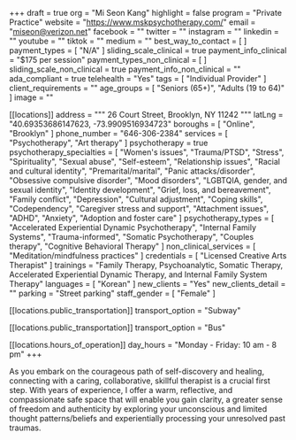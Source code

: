 +++
draft = true
org = "Mi Seon Kang"
highlight = false
program = "Private Practice"
website = "https://www.mskpsychotherapy.com/"
email = "miseon@verizon.net"
facebook = ""
twitter = ""
instagram = ""
linkedin = ""
youtube = ""
tiktok = ""
medium = ""
best_way_to_contact = [ ]
payment_types = [ "N/A" ]
sliding_scale_clinical = true
payment_info_clinical = "$175 per session"
payment_types_non_clinical = [ ]
sliding_scale_non_clinical = true
payment_info_non_clinical = ""
ada_compliant = true
telehealth = "Yes"
tags = [ "Individual Provider" ]
client_requirements = ""
age_groups = [ "Seniors (65+)", "Adults (19 to 64)" ]
image = ""

[[locations]]
address = """
26 Court Street, Brooklyn, NY 11242
"""
latLng = "40.69353686147623, -73.9909516934723"
boroughs = [ "Online", "Brooklyn" ]
phone_number = "646-306-2384"
services = [ "Psychotherapy", "Art therapy" ]
psychotherapy = true
psychotherapy_specialties = [
  "Women's issues",
  "Trauma/PTSD",
  "Stress",
  "Spirituality",
  "Sexual abuse",
  "Self-esteem",
  "Relationship issues",
  "Racial and cultural identity",
  "Premarital/marital",
  "Panic attacks/disorder",
  "Obsessive compulsive disorder",
  "Mood disorders",
  "LGBTQIA, gender, and sexual identity",
  "Identity development",
  "Grief, loss, and bereavement",
  "Family conflict",
  "Depression",
  "Cultural adjustment",
  "Coping skills",
  "Codependency",
  "Caregiver stress and support",
  "Attachment issues",
  "ADHD",
  "Anxiety",
  "Adoption and foster care"
]
psychotherapy_types = [
  "Accelerated Experiential Dynamic Psychotherapy",
  "Internal Family Systems",
  "Trauma-informed",
  "Somatic Psychotherapy",
  "Couples therapy",
  "Cognitive Behavioral Therapy"
]
non_clinical_services = [ "Meditation/mindfulness practices" ]
credentials = [ "Licensed Creative Arts Therapist" ]
trainings = "Family Therapy, Psychoanalytic, Somatic Therapy, Accelerated Experiential Dynamic Therapy, and Internal Family System Therapy"
languages = [ "Korean" ]
new_clients = "Yes"
new_clients_detail = ""
parking = "Street parking"
staff_gender = [ "Female" ]

  [[locations.public_transportation]]
  transport_option = "Subway"

  [[locations.public_transportation]]
  transport_option = "Bus"

  [[locations.hours_of_operation]]
  day_hours = "Monday - Friday: 10 am - 8 pm"
+++

As you embark on the courageous path of self-discovery and healing, connecting with a caring, collaborative, skillful therapist is a crucial first step. With years of experience, I offer a warm, reflective, and compassionate safe space that will enable you gain clarity, a greater sense of freedom and authenticity by exploring your unconscious and limited thought patterns/beliefs and experientially processing your unresolved past traumas.
